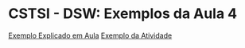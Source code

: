 # CSTSI - DSW: Exemplos da Aula 4

[Exemplo Explicado em Aula](https://g1ll.github.io/cstsi_dsw_aula4_exemplos/aula4.html "Exemplo Explicado em Aula")
[Exemplo da Atividade](https://g1ll.github.io/cstsi_dsw_aula4_exemplos/trabalho.html "Exemplo da Atividade")

